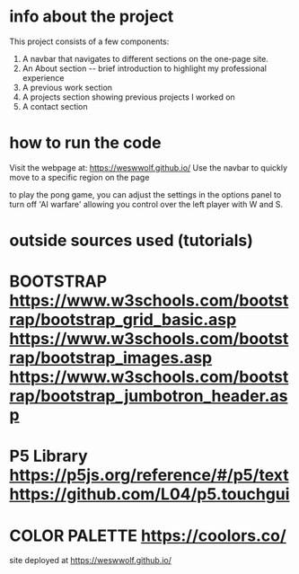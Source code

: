 # info about the project

This project consists of a few components:

1. A navbar that navigates to different sections on the one-page site.
2. An About section -- brief introduction to highlight my professional experience
3. A previous work section
4. A projects section showing previous projects I worked on
5. A contact section

# how to run the code

Visit the webpage at: https://weswwolf.github.io/
Use the navbar to quickly move to a specific region on the page

to play the pong game, you can adjust the settings in the options panel
to turn off 'AI warfare' allowing you control over the left player with W and S.

# outside sources used (tutorials)

BOOTSTRAP
https://www.w3schools.com/bootstrap/bootstrap_grid_basic.asp
https://www.w3schools.com/bootstrap/bootstrap_images.asp
https://www.w3schools.com/bootstrap/bootstrap_jumbotron_header.asp
======================
P5 Library
https://p5js.org/reference/#/p5/text
https://github.com/L04/p5.touchgui
======================
COLOR PALETTE
https://coolors.co/
======================
site deployed at
https://weswwolf.github.io/

